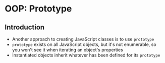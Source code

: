 # OOP: Prototype
## Introduction

* Another approach to creating JavaScript classes is to use `prototype`
* `prototype` exists on all JavaScript objects, but it's not enumerable, so you won't see it when iterating an object's properties
* Instantiated objects inherit whatever has been defined for its `prototype`